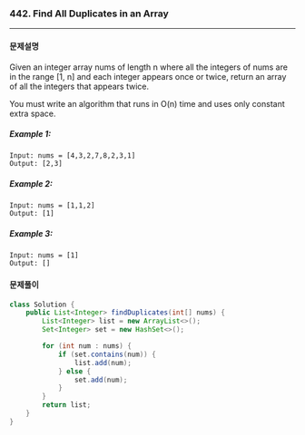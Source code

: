 ### 442. Find All Duplicates in an Array

---

#### 문제설명

Given an integer array nums of length n where all the integers of nums are in the range [1, n] and each integer appears once or twice, return an array of all the integers that appears twice.

You must write an algorithm that runs in O(n) time and uses only constant extra space.

##### Example 1:

```
Input: nums = [4,3,2,7,8,2,3,1]
Output: [2,3]
```

##### Example 2:

```
Input: nums = [1,1,2]
Output: [1]
```

##### Example 3:

```
Input: nums = [1]
Output: []
```

#### 문제풀이

```java
class Solution {
    public List<Integer> findDuplicates(int[] nums) {
        List<Integer> list = new ArrayList<>();
        Set<Integer> set = new HashSet<>();

        for (int num : nums) {
            if (set.contains(num)) {
                list.add(num);
            } else {
                set.add(num);
            }
        }
        return list;
    }
}
```